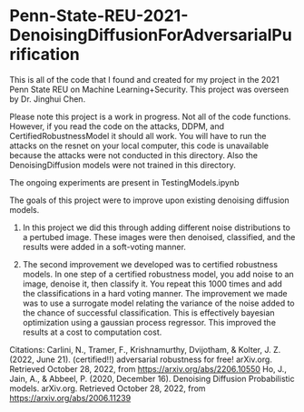# Penn-State-REU-2021-DenoisingDiffusionForAdversarialPurification
This is all of the code that I found and created for my project in the 2021 Penn State REU on Machine Learning+Security. This project was overseen by Dr. Jinghui Chen.

Please note this project is a work in progress. Not all of the code functions. However, if you read the code on the attacks, DDPM, and CertifiedRobustnessModel it should all work. You will have to run the attacks on the resnet on your local computer, this code is unavailable because the attacks were not conducted in this directory. Also the DenoisingDiffusion models were not trained in this directory.

The ongoing experiments are present in TestingModels.ipynb

The goals of this project were to improve upon existing denoising diffusion models. 

1. In this project we did this through adding different noise distributions to a pertubed image. These images were then denoised, classified, and the results were added in a soft-voting manner.

2. The second improvement we developed was to certified robustness models. In one step of a certified robustness model, you add noise to an image, denoise it, then classify it. You repeat this 1000 times and add the classifications in a hard voting manner. The improvement we made was to use a surrogate model relating the variance of the noise added to the chance of successful classification. This is effectively bayesian optimization using a gaussian process regressor. This improved the results at a cost to computation cost.


Citations:
Carlini, N., Tramer, F., Krishnamurthy, Dvijotham, &amp; Kolter, J. Z. (2022, June 21). (certified!!) adversarial robustness for free! arXiv.org. Retrieved October 28, 2022, from https://arxiv.org/abs/2206.10550 
Ho, J., Jain, A., &amp; Abbeel, P. (2020, December 16). Denoising Diffusion Probabilistic models. arXiv.org. Retrieved October 28, 2022, from https://arxiv.org/abs/2006.11239 
